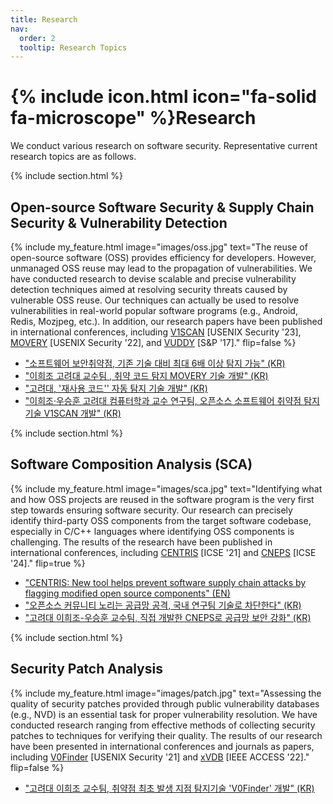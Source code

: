 ```yaml
---
title: Research
nav:
  order: 2
  tooltip: Research Topics
---
```


# {% include icon.html icon="fa-solid fa-microscope" %}Research

We conduct various research on software security. Representative current research topics are as follows.

{% include section.html %}

## Open-source Software Security & Supply Chain Security & Vulnerability Detection

{%
  include my_feature.html
  image="images/oss.jpg"
  text="The reuse of open-source software (OSS) provides efficiency for developers. However, unmanaged OSS reuse may lead to the propagation of vulnerabilities. We have conducted research to devise scalable and precise vulnerability detection techniques aimed at resolving security threats caused by vulnerable OSS reuse. Our techniques can actually be used to resolve vulnerabilities in real-world popular software programs (e.g., Android, Redis, Mozjpeg, etc.). In addition, our research papers have been published in international conferences, including [V1SCAN](/assets/papers/SECURITY23.pdf) [USENIX Security '23], [MOVERY](/assets/papers/SECURITY22.pdf) [USENIX Security '22], and [VUDDY](/assets/papers/SNP17.pdf) [S&P '17]."
  flip=false
%}

- ["소프트웨어 보안취약점, 기존 기술 대비 최대 6배 이상 탐지 가능" (KR)](https://www.korea.ac.kr/user/boardList.do?boardId=474633&command=albumView&page=1&boardSeq=493539&id=university_060108000000)
- ["이희조 고려대 교수팀 , 취약 코드 탐지 MOVERY 기술 개발" (KR)](https://n.news.naver.com/mnews/article/030/0003046842?sid=105)
- ["고려대, '재사용 코드'' 자동 탐지 기술 개발" (KR)](http://www.veritas-a.com/news/articleView.html?idxno=83064)
- ["이희조·우승훈 고려대 컴퓨터학과 교수 연구팀, 오픈소스 소프트웨어 취약점 탐지 기술 V1SCAN 개발" (KR)](https://www.dailysmart.co.kr/news/articleView.html?idxno=77884)


{% include section.html %}

## Software Composition Analysis (SCA)

{%
  include my_feature.html
  image="images/sca.jpg"
  text="Identifying what and how OSS projects are reused in the software program is the very first step towards ensuring software security. Our research can precisely identify third-party OSS components from the target software codebase, especially in C/C++ languages where identifying OSS components is challenging. The results of the research have been published in international conferences, including [CENTRIS](/assets/papers/ICSE21.pdf) [ICSE '21] and [CNEPS](/assets/papers/ICSE24.pdf) [ICSE '24]."
  flip=true
%}

- ["CENTRIS: New tool helps prevent software supply chain attacks by flagging modified open source components" (EN)](https://portswigger.net/daily-swig/centris-new-tool-helps-prevent-software-supply-chain-attacks-by-flagging-modified-open-source-components)
- ["오픈소스 커뮤니티 노리는 공급망 공격, 국내 연구팀 기술로 차단한다" (KR)](https://www.boannews.com/media/view.asp?idx=95883)
- ["고려대 이희조-우승훈 교수팀, 직접 개발한 CNEPS로 공급망 보안 강화" (KR)](https://www.boannews.com/media/view.asp?idx=129096&page=1&kind=5)




{% include section.html %}

## Security Patch Analysis

{%
  include my_feature.html
  image="images/patch.jpg"
  text="Assessing the quality of security patches provided through public vulnerability databases (e.g., NVD) is an essential task for proper vulnerability resolution. We have conducted research ranging from effective methods of collecting security patches to techniques for verifying their quality. The results of our research have been presented in international conferences and journals as papers, including [V0Finder](/assets/papers/SECURITY21.pdf) [USENIX Security '21] and [xVDB](/assets/papers/ACCESS22_xvdb.pdf) [IEEE ACCESS '22]."
  flip=false
%}

- ["고려대 이희조 교수팀, 취약점 최초 발생 지점 탐지기술 'V0Finder' 개발" (KR)](https://www.boannews.com/media/view.asp?idx=100545)
